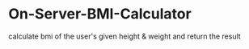 # On-Server-BMI-Calculator
calculate bmi of the user's given height &amp; weight and return the result
